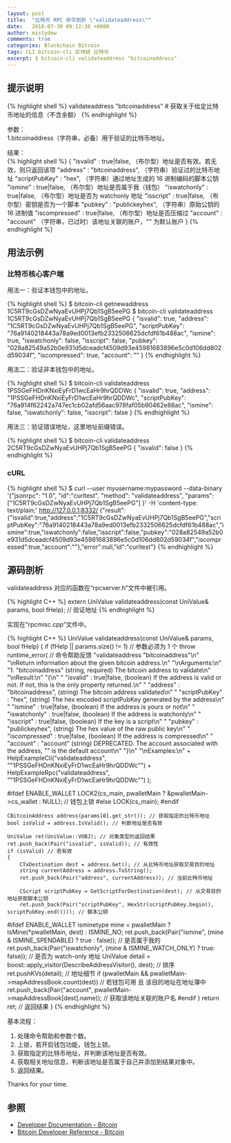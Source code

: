 ```yaml
---
layout: post
title:  "比特币 RPC 命令剖析 \"validateaddress\""
date:   2018-07-30 09:12:36 +0800
author: mistydew
comments: true
categories: Blockchain Bitcoin
tags: CLI bitcoin-cli 区块链 比特币
excerpt: $ bitcoin-cli validateaddress "bitcoinaddress"
---
```

## 提示说明

{% highlight shell %}
validateaddress "bitcoinaddress" # 获取关于给定比特币地址的信息（不含余额）
{% endhighlight %}

参数：<br>
1.bitcoinaddress（字符串，必备）用于验证的比特币地址。

结果：<br>
{% highlight shell %}
{
  "isvalid" : true|false,       （布尔型）地址是否有效。若无效，则只返回该项
  "address" : "bitcoinaddress", （字符串）验证过的比特币地址
  "scriptPubKey" : "hex",       （字符串）通过地址生成的 16 进制编码的脚本公钥
  "ismine" : true|false,        （布尔型）地址是否属于我（钱包）
  "iswatchonly" : true|false,   （布尔型）地址是否为 watchonly 地址
  "isscript" : true|false,      （布尔型）密钥是否为一个脚本
  "pubkey" : "publickeyhex",    （字符串）原始公钥的 16 进制值
  "iscompressed" : true|false,  （布尔型）地址是否压缩过
  "account" : "account"         （字符串，已过时）该地址关联的账户，"" 为默认账户
}
{% endhighlight %}

## 用法示例

### 比特币核心客户端

用法一：验证本钱包中的地址。

{% highlight shell %}
$ bitcoin-cli getnewaddress
1C5RT9cGsDZwNyaEvUHPj7Qb1SgB5eePG
$ bitcoin-cli validateaddress 1C5RT9cGsDZwNyaEvUHPj7Qb1SgB5eePG
{
  "isvalid": true,
  "address": "1C5RT9cGsDZwNyaEvUHPj7Qb1SgB5eePG",
  "scriptPubKey": "76a9140218443a78a9ed0013efb2332506625dcfdf61b488ac",
  "ismine": true,
  "iswatchonly": false,
  "isscript": false,
  "pubkey": "028a82549a52b0e931d5dceadcf4509d93e45981683896e5c0d106dd802d59034f",
  "iscompressed": true,
  "account": ""
}
{% endhighlight %}

用法二：验证非本钱包中的地址。

{% highlight shell %}
$ bitcoin-cli validateaddress 1PSSGeFHDnKNxiEyFrD1wcEaHr9hrQDDWc
{
  "isvalid": true,
  "address": "1PSSGeFHDnKNxiEyFrD1wcEaHr9hrQDDWc",
  "scriptPubKey": "76a914f62242a747ec1cb02afd56aac978faf05b90462e88ac",
  "ismine": false,
  "iswatchonly": false,
  "isscript": false
}
{% endhighlight %}

用法三：验证错误地址，这里地址前缀错误。

{% highlight shell %}
$ bitcoin-cli validateaddress 2C5RT9cGsDZwNyaEvUHPj7Qb1SgB5eePG
{
  "isvalid": false
}
{% endhighlight %}

### cURL

{% highlight shell %}
$ curl --user myusername:mypassword --data-binary '{"jsonrpc": "1.0", "id":"curltest", "method": "validateaddress", "params": ["1C5RT9cGsDZwNyaEvUHPj7Qb1SgB5eePG"] }' -H 'content-type: text/plain;' http://127.0.0.1:8332/
{"result":{"isvalid":true,"address":"1C5RT9cGsDZwNyaEvUHPj7Qb1SgB5eePG","scriptPubKey":"76a9140218443a78a9ed0013efb2332506625dcfdf61b488ac","ismine":true,"iswatchonly":false,"isscript":false,"pubkey":"028a82549a52b0e931d5dceadcf4509d93e45981683896e5c0d106dd802d59034f","iscompressed":true,"account":""},"error":null,"id":"curltest"}
{% endhighlight %}

## 源码剖析
validateaddress 对应的函数在“rpcserver.h”文件中被引用。

{% highlight C++ %}
extern UniValue validateaddress(const UniValue& params, bool fHelp); // 验证地址
{% endhighlight %}

实现在“rpcmisc.cpp”文件中。

{% highlight C++ %}
UniValue validateaddress(const UniValue& params, bool fHelp)
{
    if (fHelp || params.size() != 1) // 参数必须为 1 个
        throw runtime_error( // 命令帮助反馈
            "validateaddress \"bitcoinaddress\"\n"
            "\nReturn information about the given bitcoin address.\n"
            "\nArguments:\n"
            "1. \"bitcoinaddress\"     (string, required) The bitcoin address to validate\n"
            "\nResult:\n"
            "{\n"
            "  \"isvalid\" : true|false,       (boolean) If the address is valid or not. If not, this is the only property returned.\n"
            "  \"address\" : \"bitcoinaddress\", (string) The bitcoin address validated\n"
            "  \"scriptPubKey\" : \"hex\",       (string) The hex encoded scriptPubKey generated by the address\n"
            "  \"ismine\" : true|false,        (boolean) If the address is yours or not\n"
            "  \"iswatchonly\" : true|false,   (boolean) If the address is watchonly\n"
            "  \"isscript\" : true|false,      (boolean) If the key is a script\n"
            "  \"pubkey\" : \"publickeyhex\",    (string) The hex value of the raw public key\n"
            "  \"iscompressed\" : true|false,  (boolean) If the address is compressed\n"
            "  \"account\" : \"account\"         (string) DEPRECATED. The account associated with the address, \"\" is the default account\n"
            "}\n"
            "\nExamples:\n"
            + HelpExampleCli("validateaddress", "\"1PSSGeFHDnKNxiEyFrD1wcEaHr9hrQDDWc\"")
            + HelpExampleRpc("validateaddress", "\"1PSSGeFHDnKNxiEyFrD1wcEaHr9hrQDDWc\"")
        );

#ifdef ENABLE_WALLET
    LOCK2(cs_main, pwalletMain ? &pwalletMain->cs_wallet : NULL); // 钱包上锁
#else
    LOCK(cs_main);
#endif

    CBitcoinAddress address(params[0].get_str()); // 获取指定的比特币地址
    bool isValid = address.IsValid(); // 判断地址是否有效

    UniValue ret(UniValue::VOBJ); // 对象类型的返回结果
    ret.push_back(Pair("isvalid", isValid)); // 有效性
    if (isValid) // 若有效
    {
        CTxDestination dest = address.Get(); // 从比特币地址获取交易目的地址
        string currentAddress = address.ToString();
        ret.push_back(Pair("address", currentAddress)); // 当前比特币地址

        CScript scriptPubKey = GetScriptForDestination(dest); // 从交易目的地址获取脚本公钥
        ret.push_back(Pair("scriptPubKey", HexStr(scriptPubKey.begin(), scriptPubKey.end()))); // 脚本公钥

#ifdef ENABLE_WALLET
        isminetype mine = pwalletMain ? IsMine(*pwalletMain, dest) : ISMINE_NO;
        ret.push_back(Pair("ismine", (mine & ISMINE_SPENDABLE) ? true : false)); // 是否属于我的
        ret.push_back(Pair("iswatchonly", (mine & ISMINE_WATCH_ONLY) ? true: false)); // 是否为 watch-only 地址
        UniValue detail = boost::apply_visitor(DescribeAddressVisitor(), dest); // 排序
        ret.pushKVs(detail); // 地址细节
        if (pwalletMain && pwalletMain->mapAddressBook.count(dest)) // 若钱包可用 且 该目的地址在地址簿中
            ret.push_back(Pair("account", pwalletMain->mapAddressBook[dest].name)); // 获取该地址关联的账户名
#endif
    }
    return ret; // 返回结果
}
{% endhighlight %}

基本流程：
1. 处理命令帮助和参数个数。
2. 上锁，若开启钱包功能，钱包上锁。
3. 获取指定的比特币地址，并判断该地址是否有效。
4. 获取相关地址信息，判断该地址是否属于自己并添加到结果对象中。
5. 返回结果。

Thanks for your time.

## 参照

* [Developer Documentation - Bitcoin](https://bitcoin.org/en/developer-documentation)
* [Bitcoin Developer Reference - Bitcoin](https://bitcoin.org/en/developer-reference#validateaddress)
